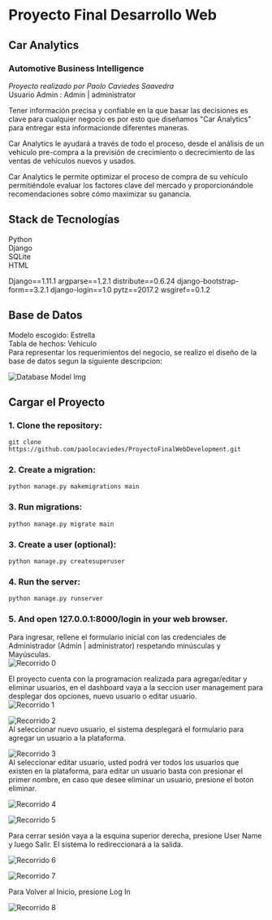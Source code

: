 # Proyecto Final Desarrollo Web
## Car Analytics
### Automotive Business Intelligence  
_Proyecto realizado por Paolo Caviedes Saavedra_   	 
Usuario Admin : Admin | administrator 

Tener información precisa y confiable en la que basar las decisiones es clave para cualquier negocio es por esto que diseñamos "Car Analytics" para entregar esta informacionde diferentes maneras.  

Car Analytics le ayudará a través de todo el proceso, desde el análisis de un vehiculo pre-compra a la previsión de crecimiento o decrecimiento de las ventas de vehículos nuevos y usados.  

Car Analytics le permite optimizar el proceso de compra de su vehículo permitiéndole evaluar los factores clave del mercado y proporcionándole recomendaciones sobre cómo maximizar su ganancia.  

## Stack de Tecnologías  
Python  
Django  
SQLite  
HTML  

Django==1.11.1
argparse==1.2.1
distribute==0.6.24
django-bootstrap-form==3.2.1
django-login==1.0
pytz==2017.2
wsgiref==0.1.2

## Base de Datos
Modelo escogido: Estrella  
Tabla de hechos: Vehiculo  
Para representar los requerimientos del negocio, se realizo el diseño de la base de datos segun la siguiente descripcion:  

![Database Model Img](images/img_ModelDatabase_CarAnalyticsVFinal.png "Imagen del modelo de base de datos de Car Analytics")

## Cargar el Proyecto ##


### 1. Clone the repository:

    git clone https://github.com/paolocaviedes/ProyectoFinalWebDevelopment.git

### 2. Create a migration:

    python manage.py makemigrations main

### 3. Run migrations:

    python manage.py migrate main

### 3. Create a user (optional):

    python manage.py createsuperuser

### 4. Run the server:

    python manage.py runserver 

### 5. And open 127.0.0.1:8000/login in your web browser.


Para ingresar, rellene el formulario inicial con las credenciales de Administrador (Admin | administrator) respetando minúsculas y Mayúsculas.  
![Recorrido 0](images/Recorrido0.png "")   

El proyecto cuenta con la programacion realizada para agregar/editar y eliminar usuarios, en el dashboard vaya a la seccion user management para desplegar dos opciones, nuevo usuario o editar usuario.      
![Recorrido 1](images/Recorrido1.png "")  

![Recorrido 2](images/Recorrido2.png "")  
Al seleccionar nuevo usuario, el sistema desplegará el formulario para agregar un usuario a la plataforma.  

![Recorrido 3](images/Recorrido3.png "")  
Al seleccionar editar usuario, usted podrá ver todos los usuarios que existen en la plataforma, para editar un usuario basta con presionar el  primer nombre, en caso que desee eliminar un usuario, presione el boton eliminar.    

![Recorrido 4](images/Recorrido4.png "")

![Recorrido 5](images/Recorrido5.png "")

Para cerrar sesión vaya a la esquina superior derecha, presione User Name y luego Salir. El sistema lo redireccionará a la salida. 


![Recorrido 6](images/Recorrido6.png "")

![Recorrido 7](images/Recorrido7.png "")

Para Volver al Inicio, presione Log In

![Recorrido 8](images/Recorrido8.png "")



